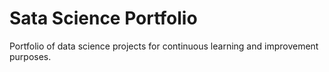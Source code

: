 # Sata Science Portfolio
Portfolio of data science projects for continuous learning and improvement purposes.

